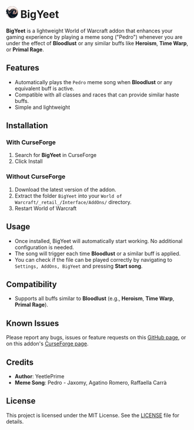 # <img src="resources/icon_round.png" alt="Icon" style="width:32px;height:32px;"> BigYeet

**BigYeet** is a lightweight World of Warcraft addon that enhances your
gaming experience by playing a meme song ("Pedro") whenever
you are under the effect of **Bloodlust** or any similar
buffs like **Heroism**, **Time Warp**, or **Primal Rage**.

## Features

- Automatically plays the `Pedro` meme song when **Bloodlust**
or any equivalent buff is active.
- Compatible with all classes and races that can provide similar haste buffs.
- Simple and lightweight

## Installation

### With CurseForge

1. Search for **BigYeet** in CurseForge
2. Click Install

### Without CurseForge

1. Download the latest version of the addon.
2. Extract the folder `BigYeet` into your
`World of Warcraft/_retail_/Interface/AddOns/` directory.
3. Restart World of Warcraft

## Usage

- Once installed, BigYeet will automatically start working.
No additional configuration is needed.
- The song will trigger each time **Bloodlust** or a similar buff is applied.
- You can check if the file can be played correctly by navigating to
`Settings, AddOns, BigYeet` and pressing **Start song**.

## Compatibility

- Supports all buffs similar to **Bloodlust**
(e.g., **Heroism**, **Time Warp**, **Primal Rage**).

## Known Issues

Please report any bugs, issues or feature requests on this [GitHub page](https://github.com/YeetlePrime/BigYeet),
or on this addon's [CurseForge page](https://www.curseforge.com/wow/addons/bigyeet).

## Credits

- **Author**: YeetlePrime
- **Meme Song**: Pedro - Jaxomy, Agatino Romero, Raffaella Carrà

## License

This project is licensed under the MIT License.
See the [LICENSE](LICENSE) file for details.
